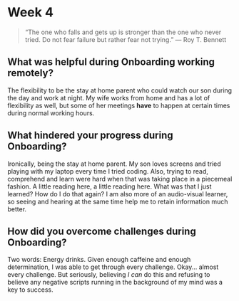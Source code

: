 # Week 4 #

>“The one who falls and gets up is stronger than the one who never tried. Do not fear failure but rather fear not trying.” ― Roy T. Bennett

## What was helpful during Onboarding working remotely? ##

The flexibility to be the stay at home parent who could watch our son during the day and work at night. My wife works from home and has a lot of flexibility as well, but some of her meetings **have** to happen at certain times during normal working hours.

## What hindered your progress during Onboarding? ##

Ironically, being the stay at home parent. My son loves screens and tried playing with my laptop every time I tried coding. Also, trying to read, comprehend and learn were hard when that was taking place in a piecemeal fashion. A little reading here, a little reading here. What was that I just learned? How do I do that again? I am also more of an audio-visual learner, so seeing and hearing at the same time help me to retain information much better.

## How did you overcome challenges during Onboarding? ##

Two words: Energy drinks. Given enough caffeine and enough determination, I was able to get through every challenge. Okay... almost every challenge. But seriously, believing *I can* do this and refusing to believe any negative scripts running in the background of my mind was a key to success.